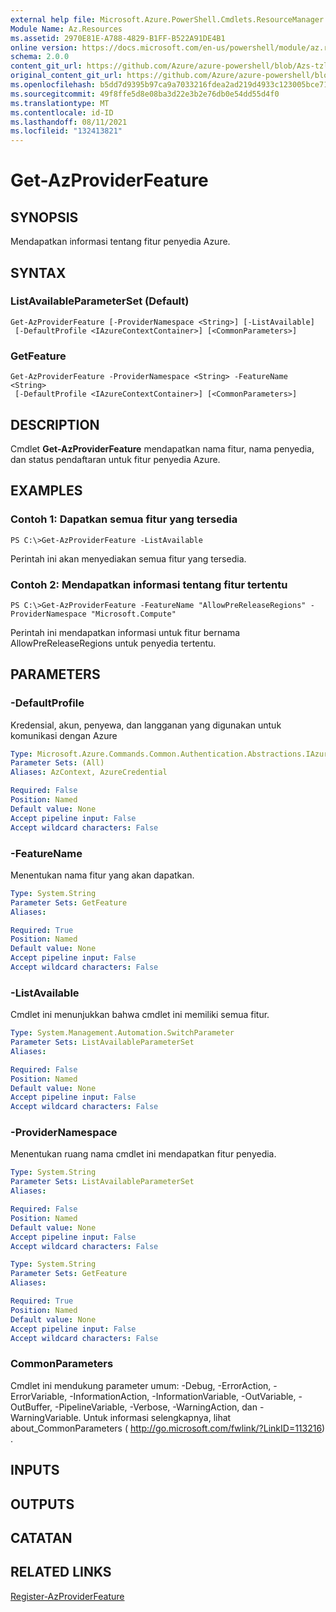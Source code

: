 ```yaml
---
external help file: Microsoft.Azure.PowerShell.Cmdlets.ResourceManager.dll-Help.xml
Module Name: Az.Resources
ms.assetid: 2970E81E-A788-4829-B1FF-B522A91DE4B1
online version: https://docs.microsoft.com/en-us/powershell/module/az.resources/get-Azproviderfeature
schema: 2.0.0
content_git_url: https://github.com/Azure/azure-powershell/blob/Azs-tzl/src/Resources/Resources/help/Get-AzProviderFeature.md
original_content_git_url: https://github.com/Azure/azure-powershell/blob/Azs-tzl/src/Resources/Resources/help/Get-AzProviderFeature.md
ms.openlocfilehash: b5dd7d9395b97ca9a7033216fdea2ad219d4933c123005bce71e75f5b274262d
ms.sourcegitcommit: 49f8ffe5d8e08ba3d22e3b2e76db0e54dd55d4f0
ms.translationtype: MT
ms.contentlocale: id-ID
ms.lasthandoff: 08/11/2021
ms.locfileid: "132413821"
---
```

# Get-AzProviderFeature

## SYNOPSIS
Mendapatkan informasi tentang fitur penyedia Azure.

## SYNTAX

### ListAvailableParameterSet (Default)
```
Get-AzProviderFeature [-ProviderNamespace <String>] [-ListAvailable]
 [-DefaultProfile <IAzureContextContainer>] [<CommonParameters>]
```

### GetFeature
```
Get-AzProviderFeature -ProviderNamespace <String> -FeatureName <String>
 [-DefaultProfile <IAzureContextContainer>] [<CommonParameters>]
```

## DESCRIPTION
Cmdlet **Get-AzProviderFeature** mendapatkan nama fitur, nama penyedia, dan status pendaftaran untuk fitur penyedia Azure.

## EXAMPLES

### Contoh 1: Dapatkan semua fitur yang tersedia
```
PS C:\>Get-AzProviderFeature -ListAvailable
```

Perintah ini akan menyediakan semua fitur yang tersedia.

### Contoh 2: Mendapatkan informasi tentang fitur tertentu
```
PS C:\>Get-AzProviderFeature -FeatureName "AllowPreReleaseRegions" -ProviderNamespace "Microsoft.Compute"
```

Perintah ini mendapatkan informasi untuk fitur bernama AllowPreReleaseRegions untuk penyedia tertentu.

## PARAMETERS

### -DefaultProfile
Kredensial, akun, penyewa, dan langganan yang digunakan untuk komunikasi dengan Azure

```yaml
Type: Microsoft.Azure.Commands.Common.Authentication.Abstractions.IAzureContextContainer
Parameter Sets: (All)
Aliases: AzContext, AzureCredential

Required: False
Position: Named
Default value: None
Accept pipeline input: False
Accept wildcard characters: False
```

### -FeatureName
Menentukan nama fitur yang akan dapatkan.

```yaml
Type: System.String
Parameter Sets: GetFeature
Aliases:

Required: True
Position: Named
Default value: None
Accept pipeline input: False
Accept wildcard characters: False
```

### -ListAvailable
Cmdlet ini menunjukkan bahwa cmdlet ini memiliki semua fitur.

```yaml
Type: System.Management.Automation.SwitchParameter
Parameter Sets: ListAvailableParameterSet
Aliases:

Required: False
Position: Named
Default value: None
Accept pipeline input: False
Accept wildcard characters: False
```

### -ProviderNamespace
Menentukan ruang nama cmdlet ini mendapatkan fitur penyedia.

```yaml
Type: System.String
Parameter Sets: ListAvailableParameterSet
Aliases:

Required: False
Position: Named
Default value: None
Accept pipeline input: False
Accept wildcard characters: False
```

```yaml
Type: System.String
Parameter Sets: GetFeature
Aliases:

Required: True
Position: Named
Default value: None
Accept pipeline input: False
Accept wildcard characters: False
```

### CommonParameters
Cmdlet ini mendukung parameter umum: -Debug, -ErrorAction, -ErrorVariable, -InformationAction, -InformationVariable, -OutVariable, -OutBuffer, -PipelineVariable, -Verbose, -WarningAction, dan -WarningVariable. Untuk informasi selengkapnya, lihat about_CommonParameters ( http://go.microsoft.com/fwlink/?LinkID=113216) .

## INPUTS

## OUTPUTS

## CATATAN

## RELATED LINKS

[Register-AzProviderFeature](./Register-AzProviderFeature.md)


